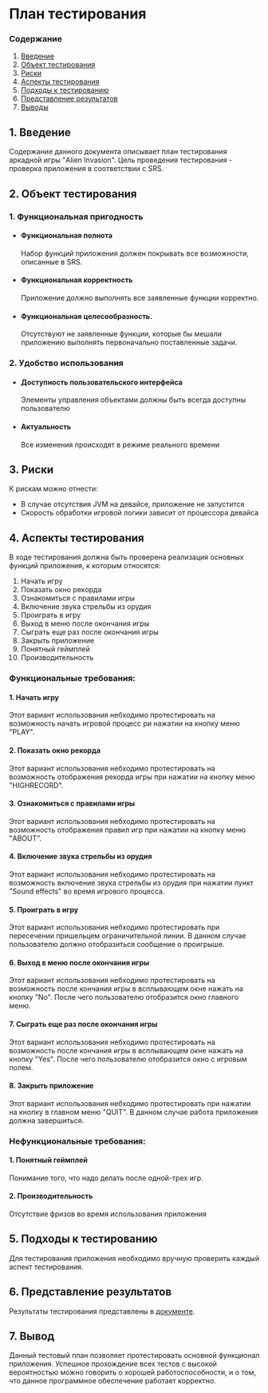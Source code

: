 # План тестирования
 ### Содержание
  1. [Введение](#1)
  2. [Объект тестирования](#2)
  3. [Риски](#4)
  4. [Аспекты тестирования](#5)<br>
  5. [Подходы к тестированию](#6)
  6. [Представление результатов](#7)
  7. [Выводы](#8)
  <a name="1"></a>
 ## 1. Введение
Содержание данного документа описывает план тестирования аркадной игры "Alien Invasion". Цель проведения тестирования - проверка приложения в соответствии с SRS.
<a name="2"></a>
 ## 2. Объект тестирования
### 1. Функциональная пригодность
-   #### Функциональная полнота
    Набор функций приложения должен покрывать все возможности, описанные в SRS.
-   #### Функциональная корректность
    Приложение должно выполнять все заявленные функции корректно.
-   #### Функциональная целесообразность.
    Отсутствуют не заявленные функции, которые бы мешали приложению выполнять первоначально поставленные задачи.
### 2. Удобство использования
-   #### Доступность пользовательского интерфейса
    Элементы управления объектами должны быть всегда доступны пользователю
-   #### Актуальность
    Все изменения происходят в режиме реального времени
<a name="3"></a>
## 3. Риски
К рискам можно отнести:
- В случае отсутствия JVM на девайсе, приложение не запустится
- Скорость обработки игровой логики зависит от процессора девайса
<a name="4"></a>
 ## 4. Аспекты тестирования
В ходе тестирования должна быть проверена реализация основных функций приложения, к которым относятся:  
1. Начать игру
2. Показать окно рекорда
3. Ознакомиться с правилами игры
4. Включение звука стрельбы из орудия
5. Проиграть в игру
6. Выход в меню после окончания игры
7. Сыграть еще раз после окончания игры
8. Закрыть приложение
9. Понятный геймплей
10. Производительность

### Функциональные требования:
#### 1. Начать игру
Этот вариант использования небходимо протестировать на возможность начать игровой процесс ри нажатии на кнопку меню "PLAY".

#### 2. Показать окно рекорда
Этот вариант использования небходимо протестировать на возможность отображения рекорда игры при нажатии на кнопку меню "HIGHRECORD".

#### 3. Ознакомиться с правилами игры
Этот вариант использования небходимо протестировать на возможность отображения правил игр при нажатии на кнопку меню "ABOUT".

#### 4. Включение звука стрельбы из орудия
Этот вариант использования небходимо протестировать на возможность включение звука стрельбы из орудия при нажатии пункт "Sound effects" во время игрового процесса.

#### 5. Проиграть в игру
Этот вариант использования небходимо протестировать при пересечении пришельцем ограничительной линии. В данном случае пользователю должно отобразиться сообщение о проигрыше.

#### 6. Выход в меню после окончания игры
Этот вариант использования небходимо протестировать на возможность после кончания игры в всплывающем окне нажать на кнопку "No". После чего пользователю отобразится окно главного меню.

#### 7. Сыграть еще раз после окончания игры
Этот вариант использования небходимо протестировать на возможность после кончания игры в всплывающем окне нажать на кнопку "Yes". После чего пользователю отобразится окно c игровым полем.

#### 8. Закрыть приложение
Этот вариант использования небходимо протестировать при нажатии на кнопку в главном меню "QUIT". В данном случае работа приложения должна завершиться.

### Нефункциональные требования:
#### 1. Понятный геймплей
Понимание того, что надо делать после одной-трех игр.

#### 2. Производительность
Отсутствие фризов во время использования приложения

<a name="5"></a>
## 5. Подходы к тестированию
Для тестирования приложения необходимо вручную проверить каждый аспект тестирования.

<a name="6"></a>
## 6. Представление результатов
Результаты тестирования представлены в [документе](https://github.com/BoryaD/PacMan/blob/master/Testing/Test%20results.md).

<a name="7"></a>
## 7. Вывод
Данный тестовый план позволяет протестировать основной функционал приложения. Успешное прохождение всех тестов с высокой вероятностью можно говорить о хорошей работоспособности, и о том, что данное программное обеспечение работает корректно.

    
